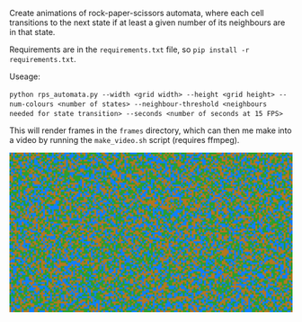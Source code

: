 Create animations of rock-paper-scissors automata, where each cell transitions
to the next state if at least a given number of its neighbours are in that state.

Requirements are in the ``requirements.txt`` file, so ``pip install -r requirements.txt``.

Useage:

``python rps_automata.py --width <grid width> --height <grid height> --num-colours <number of states> --neighbour-threshold <neighbours needed for state transition> --seconds <number of seconds at 15 FPS>``

This will render frames in the ``frames`` directory, which can then me make into a video by
running the ``make_video.sh`` script (requires ffmpeg).

![](example.gif)